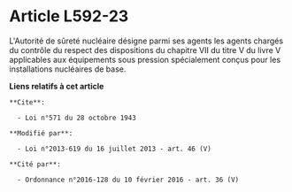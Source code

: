 # Article L592-23

L'Autorité de sûreté nucléaire désigne parmi ses agents les agents chargés du contrôle du respect des dispositions du
chapitre VII du titre V du livre V applicables aux équipements sous pression spécialement conçus pour les installations
nucléaires de base.

**Liens relatifs à cet article**

	**Cite**:

	  - Loi n°571 du 28 octobre 1943

	**Modifié par**:

	  - Loi n°2013-619 du 16 juillet 2013 - art. 46 (V)

	**Cité par**:

	  - Ordonnance n°2016-128 du 10 février 2016 - art. 36 (V)
